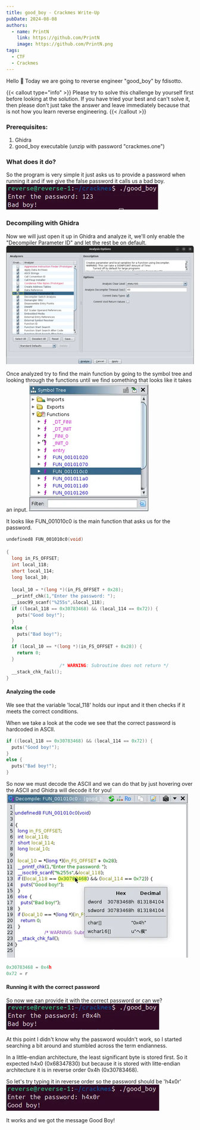 ```yaml
---
title: good_boy - Crackmes Write-Up
pubDate: 2024-08-08
authors:
  - name: PrintN
    link: https://github.com/PrintN
    image: https://github.com/PrintN.png
tags:
  - CTF
  - Crackmes
---
```

Hello 👋 Today we are going to reverse engineer "good_boy" by fdisotto.

{{< callout type="info" >}}
  Please try to solve this challenge by yourself first before looking at the solution. If you have tried your best and can't solve it, then please don't just take the answer and leave immediately because that is not how you learn reverse engineering. 
{{< /callout >}}

### Prerequisites:
1. Ghidra
2. good_boy executable (unzip with password "crackmes.one")

### What does it do?
So the program is very simple it just asks us to provide a password when running it and if we give the false password it calls us a bad boy.
![Screenshot 1](./1.webp)

### Decompiling with Ghidra
Now we will just open it up in Ghidra and analyze it, we'll only enable the "Decompiler Parameter ID" and let the rest be on default.
![Screenshot 2](./2.webp)

Once analyzed try to find the main function by going to the symbol tree and looking through the functions until we find something that looks like it takes an input.
![Screenshot 3](./3.webp)

It looks like FUN_001010c0 is the main function that asks us for the password.
   
```c
undefined8 FUN_001010c0(void)

{
  long in_FS_OFFSET;
  int local_118;
  short local_114;
  long local_10;
  
  local_10 = *(long *)(in_FS_OFFSET + 0x28);
  __printf_chk(1,"Enter the password: ");
  __isoc99_scanf("%255s",&local_118);
  if ((local_118 == 0x30783468) && (local_114 == 0x72)) {
    puts("Good boy!");
  }
  else {
    puts("Bad boy!");
  }
  if (local_10 == *(long *)(in_FS_OFFSET + 0x28)) {
    return 0;
  }
                    /* WARNING: Subroutine does not return */
  __stack_chk_fail();
}
```

#### Analyzing the code
We see that the variable 'local_118' holds our input and it then checks if it meets the correct conditions. 

When we take a look at the code we see that the correct password is hardcoded in ASCII.
```c
if ((local_118 == 0x30783468) && (local_114 == 0x72)) {
  puts("Good boy!");
}
else {
  puts("Bad boy!");
}
```
So now we must decode the ASCII and we can do that by just hovering over the ASCII and Ghidra will decode it for you!
![Screenshot 4](./4.webp)

```c
0x30783468 = 0x4h
0x72 = r
```

#### Running it with the correct password
So now we can provide it with the correct password or can we?
![Screenshot 5](./5.webp)

At this point I didn't know why the password wouldn't work, so I started searching a bit around and stumbled across the term endianness. 

In a little-endian architecture, the least significant byte is stored first. So it expected h4x0 (0x68347830) but because it is stored with litte-endian architecture it is in reverse order 0x4h (0x30783468).

So let's try typing it in reverse order so the password should be 'h4x0r'
![Screenshot 6](./6.webp)

It works and we got the message Good Boy!
